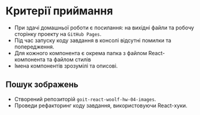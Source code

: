 # Критерії приймання

- При здачі домашньої роботи є посилання: на вихідні файли та робочу сторінку
  проекту на `GitHub Pages`.
- Під час запуску коду завдання в консолі відсутні помилки та попередження.
- Для кожного компонента є окрема папка з файлом React-компонента та файлом
  стилів
- Імена компонентів зрозумілі та описові.

## Пошук зображень

- Створений репозиторій `goit-react-woolf-hw-04-images`.
- Проведи рефакторинг коду завдання, використовуючи React-хуки.
